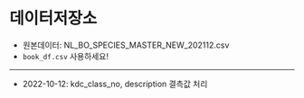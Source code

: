 # 데이터저장소
* 원본데이터: NL_BO_SPECIES_MASTER_NEW_202112.csv
* `book_df.csv` 사용하세요!

---
* 2022-10-12: kdc_class_no, description 결측값 처리